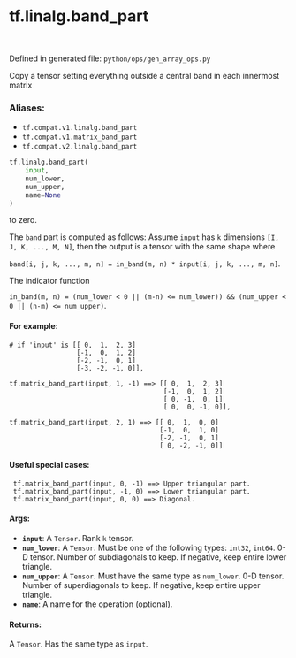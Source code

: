 <div itemscope itemtype="http://developers.google.com/ReferenceObject">
<meta itemprop="name" content="tf.linalg.band_part" />
<meta itemprop="path" content="Stable" />
</div>

# tf.linalg.band_part

<!-- Insert buttons -->

<table class="tfo-notebook-buttons tfo-api" align="left">
</table>

Defined in generated file: `python/ops/gen_array_ops.py`



<!-- Start diff -->
Copy a tensor setting everything outside a central band in each innermost matrix

### Aliases:

* `tf.compat.v1.linalg.band_part`
* `tf.compat.v1.matrix_band_part`
* `tf.compat.v2.linalg.band_part`


``` python
tf.linalg.band_part(
    input,
    num_lower,
    num_upper,
    name=None
)
```



<!-- Placeholder for "Used in" -->

to zero.

The `band` part is computed as follows:
Assume `input` has `k` dimensions `[I, J, K, ..., M, N]`, then the output is a
tensor with the same shape where

`band[i, j, k, ..., m, n] = in_band(m, n) * input[i, j, k, ..., m, n]`.

The indicator function

`in_band(m, n) = (num_lower < 0 || (m-n) <= num_lower)) &&
                 (num_upper < 0 || (n-m) <= num_upper)`.

#### For example:



```
# if 'input' is [[ 0,  1,  2, 3]
                 [-1,  0,  1, 2]
                 [-2, -1,  0, 1]
                 [-3, -2, -1, 0]],

tf.matrix_band_part(input, 1, -1) ==> [[ 0,  1,  2, 3]
                                       [-1,  0,  1, 2]
                                       [ 0, -1,  0, 1]
                                       [ 0,  0, -1, 0]],

tf.matrix_band_part(input, 2, 1) ==> [[ 0,  1,  0, 0]
                                      [-1,  0,  1, 0]
                                      [-2, -1,  0, 1]
                                      [ 0, -2, -1, 0]]
```

#### Useful special cases:



```
 tf.matrix_band_part(input, 0, -1) ==> Upper triangular part.
 tf.matrix_band_part(input, -1, 0) ==> Lower triangular part.
 tf.matrix_band_part(input, 0, 0) ==> Diagonal.
```

#### Args:


* <b>`input`</b>: A `Tensor`. Rank `k` tensor.
* <b>`num_lower`</b>: A `Tensor`. Must be one of the following types: `int32`, `int64`.
  0-D tensor. Number of subdiagonals to keep. If negative, keep entire
  lower triangle.
* <b>`num_upper`</b>: A `Tensor`. Must have the same type as `num_lower`.
  0-D tensor. Number of superdiagonals to keep. If negative, keep
  entire upper triangle.
* <b>`name`</b>: A name for the operation (optional).


#### Returns:

A `Tensor`. Has the same type as `input`.
